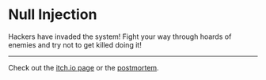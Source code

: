 # Null Injection

Hackers have invaded the system! Fight your way through hoards of enemies and try not to get killed doing it!

***

Check out the [itch.io page](https://quichi.itch.io/null-injector) or the [postmortem](http://quichi.me/blog/2017/11/06/null-injection).
